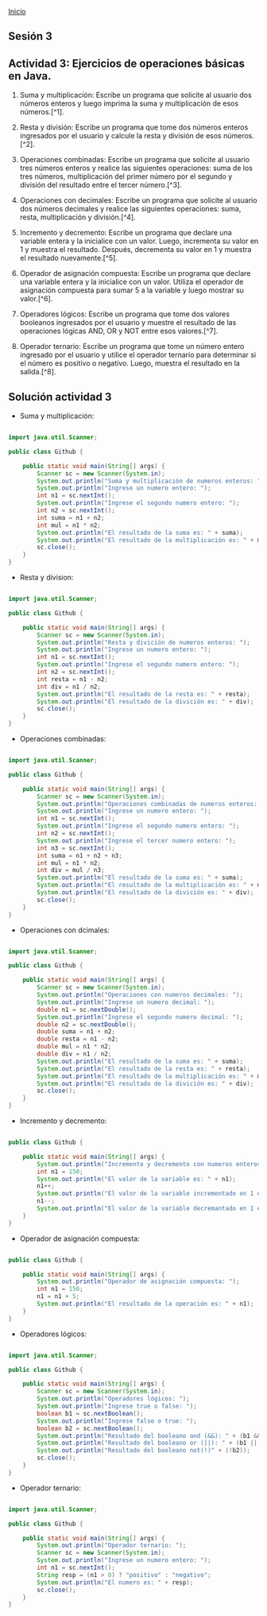 <!-- No borrar o modificar -->
[Inicio](./index.md)

## Sesión 3 

## Actividad 3: Ejercicios de operaciones básicas en Java.

1. Suma y multiplicación: Escribe un programa que solicite al usuario dos números enteros y luego imprima la suma y multiplicación de esos números.[^1].

2. Resta y división: Escribe un programa que tome dos números enteros ingresados por el usuario y calcule la resta y división de esos números.[^2].

3. Operaciones combinadas: Escribe un programa que solicite al usuario tres números enteros y realice las siguientes operaciones: suma de los tres números, multiplicación del primer número por el segundo y división del resultado entre el tercer número.[^3].

4. Operaciones con decimales: Escribe un programa que solicite al usuario dos números decimales y realice las siguientes operaciones: suma, resta, multiplicación y división.[^4].

5. Incremento y decremento: Escribe un programa que declare una variable entera y la inicialice con un valor. Luego, incrementa su valor en 1 y muestra el resultado. Después, decrementa su valor en 1 y muestra el resultado nuevamente.[^5].

6. Operador de asignación compuesta: Escribe un programa que declare una variable entera y la inicialice con un valor. Utiliza el operador de asignación compuesta para sumar 5 a la variable y luego mostrar su valor.[^6].

7. Operadores lógicos: Escribe un programa que tome dos valores booleanos ingresados por el usuario y muestre el resultado de las operaciones lógicas AND, OR y NOT entre esos valores.[^7].

8. Operador ternario: Escribe un programa que tome un número entero ingresado por el usuario y utilice el operador ternario para determinar si el número es positivo o negativo. Luego, muestra el resultado en la salida.[^8].

## Solución actividad 3

- Suma y multiplicación:

```java

import java.util.Scanner;

public class Github {

    public static void main(String[] args) {
        Scanner sc = new Scanner(System.in);
        System.out.println("Suma y multiplicación de numeros enteros: ");
        System.out.println("Ingrese un numero entero: ");
        int n1 = sc.nextInt();
        System.out.println("Ingrese el segundo numero entero: ");
        int n2 = sc.nextInt();
        int suma = n1 + n2;
        int mul = n1 * n2;
        System.out.println("El resultado de la suma es: " + suma);
        System.out.println("El resultado de la multiplicación es: " + mul);
        sc.close();
    }
}

```

- Resta y division:

```java

import java.util.Scanner;

public class Github {

    public static void main(String[] args) {
        Scanner sc = new Scanner(System.in);
        System.out.println("Resta y divición de numeros enteros: ");
        System.out.println("Ingrese un numero entero: ");
        int n1 = sc.nextInt();
        System.out.println("Ingrese el segundo numero entero: ");
        int n2 = sc.nextInt();
        int resta = n1 - n2;
        int div = n1 / n2;
        System.out.println("El resultado de la resta es: " + resta);
        System.out.println("El resultado de la divición es: " + div);
        sc.close();
    }
}

```
- Operaciones combinadas:

```java

import java.util.Scanner;

public class Github {

    public static void main(String[] args) {
        Scanner sc = new Scanner(System.in);
        System.out.println("Operaciones combinadas de numeros enteros: ");
        System.out.println("Ingrese un numero entero: ");
        int n1 = sc.nextInt();
        System.out.println("Ingrese el segundo numero entero: ");
        int n2 = sc.nextInt();
        System.out.println("Ingrese el tercer numero entero: ");
        int n3 = sc.nextInt();
        int suma = n1 + n2 + n3;
        int mul = n1 * n2;
        int div = mul / n3;
        System.out.println("El resultado de la suma es: " + suma);
        System.out.println("El resultado de la multiplicación es: " + mul);
        System.out.println("El resultado de la divición es: " + div);
        sc.close();
    }
}

```

- Operaciones con dcimales:

```java

import java.util.Scanner;

public class Github {

    public static void main(String[] args) {
        Scanner sc = new Scanner(System.in);
        System.out.println("Operaciones con numeros decimales: ");
        System.out.println("Ingrese un numero decimal: ");
        double n1 = sc.nextDouble();
        System.out.println("Ingrese el segundo numero decimal: ");
        double n2 = sc.nextDouble();
        double suma = n1 + n2;
        double resta = n1 - n2;
        double mul = n1 * n2;
        double div = n1 / n2;
        System.out.println("El resultado de la suma es: " + suma);
        System.out.println("El resultado de la resta es: " + resta);
        System.out.println("El resultado de la multiplicación es: " + mul);
        System.out.println("El resultado de la divición es: " + div);
        sc.close();
    }
}

```

- Incremento y decremento:

```java

public class Github {

    public static void main(String[] args) {
        System.out.println("Incremento y decremento con numeros enteros: ");
        int n1 = 150;
        System.out.println("El valor de la variable es: " + n1);
        n1++;
        System.out.println("El valor de la variable incrementado en 1 es: " + n1);
        n1--;
        System.out.println("El valor de la variable decremantado en 1 es: " + n1);
    }
}

```

- Operador de asignación compuesta:

```java

public class Github {

    public static void main(String[] args) {
        System.out.println("Operador de asignación compuesta: ");
        int n1 = 150;
        n1 = n1 + 5;
        System.out.println("El resultado de la operación es: " + n1);
    }
}

```

- Operadores lógicos:

```java

import java.util.Scanner;

public class Github {

    public static void main(String[] args) {
        Scanner sc = new Scanner(System.in);
        System.out.println("Operadores lógicos: ");
        System.out.println("Ingrese true o false: ");
        boolean b1 = sc.nextBoolean();
        System.out.println("Ingrese false o true: ");
        boolean b2 = sc.nextBoolean();
        System.out.println("Resultado del booleano and (&&): " + (b1 && b2));
        System.out.println("Resultado del booleano or (||): " + (b1 || b2));
        System.out.println("Resultado del booleano not(!)" + (!b2));
        sc.close();
    }
}

```

- Operador ternario:

```java

import java.util.Scanner;

public class Github {

    public static void main(String[] args) {
        System.out.println("Operador ternario: ");
        Scanner sc = new Scanner(System.in);
        System.out.println("Ingrese un numero entero: ");
        int n1 = sc.nextInt();
        String resp = (n1 > 0) ? "positivo" : "negativo";
        System.out.println("El numero es: " + resp);
        sc.close();
    }
}

```
